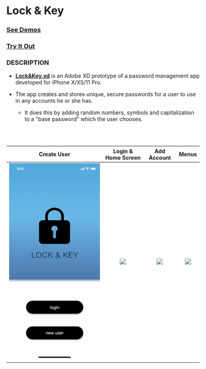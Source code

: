 # Lock & Key

### [See Demos](#description)
### [Try It Out](https://xd.adobe.com/view/3bf190e4-40a7-4db4-59ca-d227f224b3fe-4dc0/?fullscreen)

### DESCRIPTION

- [**Lock&Key.xd**](Lock&Key.xd) is an Adobe XD prototype of a password management app developed for iPhone X/XS/11 Pro.

- The app creates and stores unique, secure passwords for a user to use in any accounts he or she has.
  - It does this by adding random numbers, symbols and capitalization to a "base password" which the user chooses.
<br>
<br>

Create User                     | Login & Home Screen       | Add Account                     | Menus 
:------------------------------:|:-------------------------:|:-------------------------------:|:-------------------------:
![](demos/Create_User.gif)      | ![](demos/Login.gif)      | ![](demos/Add_Account.gif)      | ![](demos/Menus.gif)

